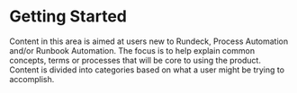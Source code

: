 # Getting Started
Content in this area is aimed at users new to Rundeck, Process Automation and/or Runbook Automation.  The focus is to help explain common concepts, terms or processes that will be core to using the product.<br>
Content is divided into categories based on what a user might be trying to accomplish.